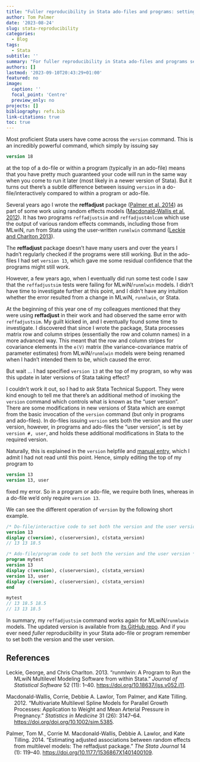 ```yaml
---
title: "Fuller reproducibility in Stata ado-files and programs: setting the version and user version"
author: Tom Palmer
date: '2023-08-24'
slug: stata-reproducibility
categories:
  - Blog
tags:
  - Stata
subtitle: ''
summary: "For fuller reproducibility in Stata ado-files and programs set both the version and the user version."
authors: []
lastmod: '2023-09-10T20:43:29+01:00'
featured: no
image:
  caption: ''
  focal_point: 'Centre'
  preview_only: no
projects: []
bibliography: refs.bib
link-citations: true
toc: true
---
```


Most proficient Stata users have come across the `version` command. This is an incredibly powerful command, which simply by issuing say

``` stata
version 18
```

at the top of a do-file or within a program (typically in an ado-file) means that you have pretty much guaranteed your code will run in the same way when you come to run it later (most likely in a newer version of Stata). But it turns out there’s a subtle difference between issuing `version` in a do-file/interactively compared to within a program or ado-file.

Several years ago I wrote the **reffadjust** package ([Palmer et al. 2014](#ref-palmer-sj-2014)) as part of some work using random effects models ([Macdonald-Wallis et al. 2012](#ref-mcdw-sim-2012)). It has two programs `reffadjustsim` and `reffadjust4nlcom` which use the output of various random effects commands, including those from MLwiN, run from Stata using the user-written `runmlwin` command ([Leckie and Charlton 2013](#ref-leckie-jss-2013)).

The **reffadjust** package doesn’t have many users and over the years I hadn’t regularly checked if the programs were still working. But in the ado-files I had set `version 13`, which gave me some residual confidence that the programs might still work.

However, a few years ago, when I eventually did run some test code I saw that the `reffadjustsim` tests were failing for MLwiN/`runmlwin` models. I didn’t have time to investigate further at this point, and I didn’t have any intuition whether the error resulted from a change in MLwiN, `runmlwin`, or Stata.

At the beginning of this year one of my colleagues mentioned that they were using **reffadjust** in their work and had observed the same error with `reffadjustsim`. My guilt kicked in, and I eventually found some time to investigate. I discovered that since I wrote the package, Stata processes matrix row and column stripes (essentially the row and column names) in a more advanced way. This meant that the row and column stripes for covariance elements in the `e(V)` matrix (the variance-covariance matrix of parameter estimates) from MLwiN/`runmlwin` models were being renamed when I hadn’t intended them to be, which caused the error.

But wait … I had specified `version 13` at the top of my program, so why was this update in later versions of Stata taking effect?

I couldn’t work it out, so I had to ask Stata Technical Support. They were kind enough to tell me that there’s an additional method of invoking the `version` command which controls what is known as the “user version”. There are some modifications in new versions of Stata which are exempt from the basic invocation of the `version` command (but only in programs and ado-files). In do-files issuing `version` sets both the version and the user version, however, in programs and ado-files the “user version”, is set by `version #, user`, and holds these additional modifications in Stata to the required version.

Naturally, this is explained in the `version` helpfile and [manual entry](https://www.stata.com/manuals/pversion.pdf), which I admit I had not read until this point. Hence, simply editing the top of my program to

``` stata
version 13
version 13, user
```

fixed my error. So in a program or ado-file, we require both lines, whereas in a do-file we’d only require `version 13`.

We can see the different operation of `version` by the following short example.

``` stata
/* Do-file/interactive code to set both the version and the user version */
version 13
display c(version), c(userversion), c(stata_version)
// 13 13 18.5
```

``` stata
/* Ado-file/program code to set both the version and the user version */
program mytest
version 13
display c(version), c(userversion), c(stata_version)
version 13, user
display c(version), c(userversion), c(stata_version)
end

mytest
// 13 18.5 18.5
// 13 13 18.5
```

In summary, my `reffadjustsim` command works again for MLwiN/`runmlwin` models. The updated version is available from [its GitHub repo](https://github.com/remlapmot/reffadjust). And if you ever need *fuller* reproducibility in your Stata ado-file or program remember to set both the version and the user version.

## References

<div id="refs" class="references csl-bib-body hanging-indent" entry-spacing="0">

<div id="ref-leckie-jss-2013" class="csl-entry">

Leckie, George, and Chris Charlton. 2013. “<span class="nocase">runmlwin: A Program to Run the MLwiN Multilevel Modeling Software from within Stata</span>.” *Journal of Statistical Software* 52 (11): 1–40. <https://doi.org/10.18637/jss.v052.i11>.

</div>

<div id="ref-mcdw-sim-2012" class="csl-entry">

Macdonald-Wallis, Corrie, Debbie A. Lawlor, Tom Palmer, and Kate Tilling. 2012. “Multivariate Multilevel Spline Models for Parallel Growth Processes: Application to Weight and Mean Arterial Pressure in Pregnancy.” *Statistics in Medicine* 31 (26): 3147–64. <https://doi.org/doi.org/10.1002/sim.5385>.

</div>

<div id="ref-palmer-sj-2014" class="csl-entry">

Palmer, Tom M., Corrie M. Macdonald-Wallis, Debbie A. Lawlor, and Kate Tilling. 2014. “<span class="nocase">Estimating adjusted associations between random effects from multilevel models: The reffadjust package</span>.” *The Stata Journal* 14 (1): 119–40. <https://doi.org/10.1177/1536867X1401400109>.

</div>

</div>
